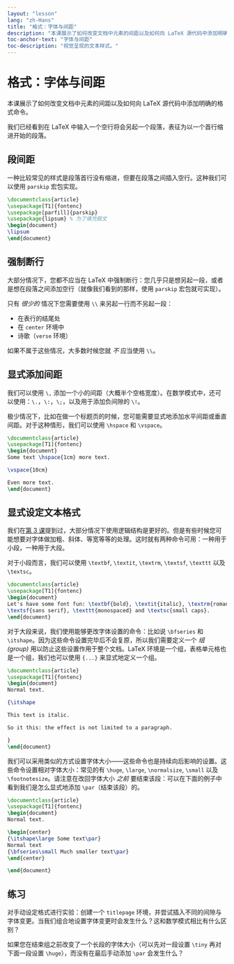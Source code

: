 ```yaml
---
layout: "lesson"
lang: "zh-Hans"
title: "格式：字体与间距"
description: "本课展示了如何改变文档中元素的间距以及如何向 LaTeX 源代码中添加明确的格式命令。"
toc-anchor-text: "字体与间距"
toc-description: "视觉呈现的文本样式。"
---
```


# 格式：字体与间距

<span
  class="summary">本课展示了如何改变文档中元素的间距以及如何向 LaTeX 源代码中添加明确的格式命令。</span>

我们已经看到在 LaTeX 中输入一个空行将会另起一个段落，表征为以一个首行缩进开始的段落。

## 段间距

一种比较常见的样式是段落首行没有缩进，但要在段落之间插入空行。这种我们可以使用 `parskip` 宏包实现。

```latex
\documentclass{article}
\usepackage[T1]{fontenc}
\usepackage[parfill]{parskip}
\usepackage{lipsum} % 为了填充假文
\begin{document}
\lipsum
\end{document}
```

## 强制断行

大部分情况下，您都不应当在 LaTeX 中强制断行：您几乎只是想另起一段，或者是想在段落之间添加空行（就像我们看到的那样，使用 `parskip` 宏包就可实现）。

只有 _很少的_ 情况下您需要使用 `\\` 来另起一行而不另起一段：

- 在表行的结尾处
- 在 `center` 环境中
- 诗歌（`verse` 环境）

如果不属于这些情况，大多数时候您就 _不_ 应当使用 `\\`。

## 显式添加间距

我们可以使用 `\,` 添加一个小的间距（大概半个空格宽度）。在数学模式中，还可以使用：`\.`，`\:`，`\;`，以及用于添加负间隙的 `\!`。

极少情况下，比如在做一个标题页的时候，您可能需要显式地添加水平间距或垂直间距。对于这种情形，我们可以使用 `\hspace` 和 `\vspace`。

```latex
\documentclass{article}
\usepackage[T1]{fontenc}
\begin{document}
Some text \hspace{1cm} more text.

\vspace{10cm}

Even more text.
\end{document}
```

## 显式设定文本格式

我们在[第 3 课](lesson-03)提到过，大部分情况下使用逻辑结构是更好的。但是有些时候您可能想要对字体做加粗、斜体、等宽等等的处理。这时就有两种命令可用：一种用于小段，一种用于大段。

对于小段而言，我们可以使用 `\textbf`, `\textit`, `\textrm`, `\textsf`, `\texttt` 以及 `\textsc`。

```latex
\documentclass{article}
\usepackage[T1]{fontenc}
\begin{document}
Let's have some font fun: \textbf{bold}, \textit{italic}, \textrm{roman},
\textsf{sans serif}, \texttt{monospaced} and \textsc{small caps}.
\end{document}
```

对于大段来说，我们使用能够更改字体设置的命令：比如说 `\bfseries` 和 `\itshape`。因为这些命令设置完毕后不会复原，所以我们需要定义一个 _组 (group)_ 用以防止这些设置作用于整个文档。LaTeX 环境是一个组，表格单元格也是一个组，我们也可以使用 `{...}` 来显式地定义一个组。

```latex
\documentclass{article}
\usepackage[T1]{fontenc}
\begin{document}
Normal text.

{\itshape

This text is italic.

So it this: the effect is not limited to a paragraph.

}
\end{document}
```

我们可以采用类似的方式设置字体大小——这些命令也是持续向后影响的设置。这些命令设置相对字体大小：常见的有 `\huge`, `\large`, `\normalsize`, `\small` 以及 `\footnotesize`。请注意在改回字体大小 _之前_ 要结束该段：可以在下面的例子中看到我们是怎么显式地添加 `\par`（结束该段）的。

```latex
\documentclass{article}
\usepackage[T1]{fontenc}
\begin{document}
Normal text.

\begin{center}
{\itshape\large Some text\par}
Normal text
{\bfseries\small Much smaller text\par}
\end{center}

\end{document}
```

## 练习

对手动设定格式进行实验：创建一个 `titlepage` 环境，并尝试插入不同的间隙与字体变更。当我们组合地设置字体变更时会发生什么？这和数学模式相比有什么区别？

如果您在结束组之前改变了一个长段的字体大小（可以先对一段设置 `\tiny` 再对下面一段设置 `\huge`），而没有在最后手动添加 `\par` 会发生什么？
